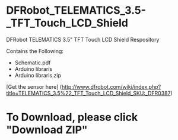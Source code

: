 # DFRobot_TELEMATICS_3.5-_TFT_Touch_LCD_Shield
DFRobot TELEMATICS 3.5" TFT Touch LCD Shield Respository <br>

Contains the Following:

* Schematic.pdf
* Arduino libraris
* Arduino libraris.zip


[Get the sensor here] (http://www.dfrobot.com/wiki/index.php?title=TELEMATICS_3.5%22_TFT_Touch_LCD_Shield_SKU:_DFR0387)

# To Download, please click "Download ZIP"
